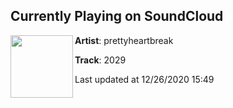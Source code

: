 ## Currently Playing on SoundCloud

[<img align="left" width="100" src="https://i1.sndcdn.com/artworks-aRGtb92lpdow-0-t50x50.jpg">](https://soundcloud.com/lilprettyxox/2029prettyheartbreak)

**Artist**: prettyheartbreak 

**Track**: 2029

Last updated at 12/26/2020 15:49
